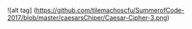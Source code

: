 ![alt tag] (https://github.com/tilemachoscfu/SummerofCode-2017/blob/master/caesarsChiper/Caesar-Cipher-3.png)
